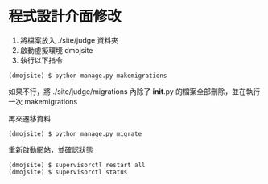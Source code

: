 # 程式設計介面修改
1. 將檔案放入 ./site/judge 資料夾
2. 啟動虛擬環境 dmojsite
3. 執行以下指令
```
(dmojsite) $ python manage.py makemigrations
```
如果不行，將 ./site/judge/migrations 內除了 __init__.py 的檔案全部刪除，並在執行一次 makemigrations

再來遷移資料
```
(dmojsite) $ python manage.py migrate
```
重新啟動網站，並確認狀態
```
(dmojsite) $ supervisorctl restart all
(dmojsite) $ supervisorctl status
```
